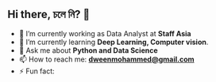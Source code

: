 ## Hi there, চলে নি? 👋



- 🔭 I’m currently working as Data Analyst at <strong>Staff Asia</strong>
- 🌱 I’m currently learning <strong>Deep Learning, Computer vision</strong>.
- 💬 Ask me about **Python and Data Science**
- 📫 How to reach me: **dweenmohammed@gmail.com**
- ⚡ Fun fact: 

